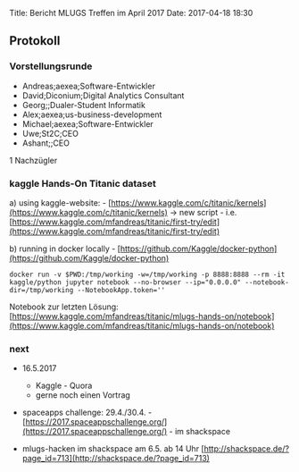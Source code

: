 Title: Bericht MLUGS Treffen im April 2017
Date: 2017-04-18 18:30

## Protokoll

### Vorstellungsrunde

- Andreas;aexea;Software-Entwickler
- David;Diconium;Digital Analytics Consultant
- Georg;;Dualer-Student Informatik
- Alex;aexea;us-business-development
- Michael;aexea;Software-Entwickler
- Uwe;St2C;CEO
- Ashant;;CEO

1 Nachzügler


### kaggle Hands-On Titanic dataset

  a) using kaggle-website:
      - [https://www.kaggle.com/c/titanic/kernels](https://www.kaggle.com/c/titanic/kernels) -> new script
      - i.e. [https://www.kaggle.com/mfandreas/titanic/first-try/edit](https://www.kaggle.com/mfandreas/titanic/first-try/edit)

  b) running in docker locally
      - [https://github.com/Kaggle/docker-python](https://github.com/Kaggle/docker-python)

```
docker run -v $PWD:/tmp/working -w=/tmp/working -p 8888:8888 --rm -it kaggle/python jupyter notebook --no-browser --ip="0.0.0.0" --notebook-dir=/tmp/working --NotebookApp.token=''
```

  Notebook zur letzten Lösung: [https://www.kaggle.com/mfandreas/titanic/mlugs-hands-on/notebook](https://www.kaggle.com/mfandreas/titanic/mlugs-hands-on/notebook)


### next

- 16.5.2017
  - Kaggle - Quora
  - gerne noch einen Vortrag

- spaceapps challenge: 29.4./30.4. - [https://2017.spaceappschallenge.org/](https://2017.spaceappschallenge.org/) - im shackspace

- mlugs-hacken im shackspace am 6.5. ab 14 Uhr
  [http://shackspace.de/?page_id=713](http://shackspace.de/?page_id=713)
